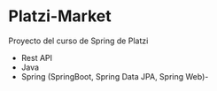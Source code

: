 # Platzi-Market

Proyecto del curso de Spring de Platzi

- Rest API
- Java
- Spring (SpringBoot, Spring Data JPA, Spring Web)- 
